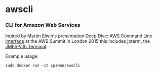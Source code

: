 awscli
======

### CLI for Amazon Web Services

Inpired by [Martin Elwin's](https://twitter.com/elvvin) presentation [Deep Dive: AWS Command Line Interface](http://www.slideshare.net/AmazonWebServices/deep-dive-advanced-usage-of-the-aws-cli) at the AWS Summit in London 2015 this includes jpterm, the [JMESPath Terminal](https://github.com/jmespath/jmespath.terminal).

Example usage:

`sudo docker run -it cpswan/awscli`
